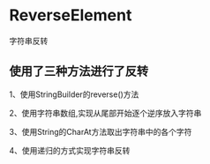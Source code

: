 # ReverseElement
字符串反转
## 使用了三种方法进行了反转
1、使用StringBuilder的reverse()方法

2、使用字符串数组,实现从尾部开始逐个逆序放入字符串

3、使用String的CharAt方法取出字符串中的各个字符

4、使用递归的方式实现字符串反转
